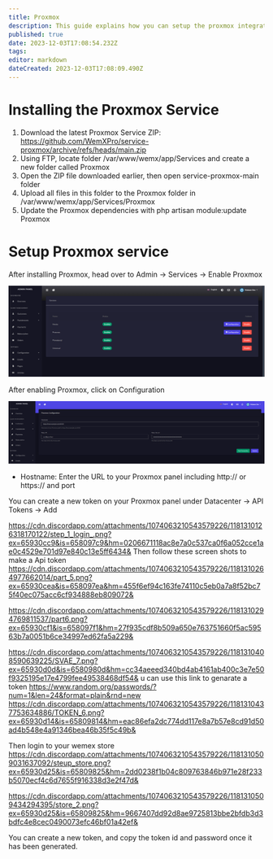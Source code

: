 ```yaml
---
title: Proxmox
description: This guide explains how you can setup the proxmox integration with WemX
published: true
date: 2023-12-03T17:08:54.232Z
tags: 
editor: markdown
dateCreated: 2023-12-03T17:08:09.490Z
---
```


# Installing the Proxmox Service

1. Download the latest Proxmox Service ZIP: https://github.com/WemXPro/service-proxmox/archive/refs/heads/main.zip
2. Using FTP, locate folder /var/www/wemx/app/Services and create a new folder called Proxmox
3. Open the ZIP file downloaded earlier, then open service-proxmox-main folder
4. Upload all files in this folder to the Proxmox folder in /var/www/wemx/app/Services/Proxmox
5. Update the Proxmox dependencies with php artisan module:update Proxmox

# Setup Proxmox service

After installing Proxmox, head over to Admin -> Services -> Enable Proxmox

![hestia-services.png](/assets/hestia-services.png)

After enabling Proxmox, click on Configuration

![proxmox-config.png](/assets/proxmox-config.png)

- Hostname: Enter the URL to your Proxmox panel including http:// or https:// and port

You can create a new token on your Proxmox panel under Datacenter -> API Tokens -> Add

https://cdn.discordapp.com/attachments/1074063210543579226/1181310126318170122/step_1_login_.png?ex=65930cc9&is=658097c9&hm=0206671118ac8e7a0c537ca0f6a052cce1ae0c4529e701d97e840c13e5ff6434&
Then follow these screen shots to make a Api token 
https://cdn.discordapp.com/attachments/1074063210543579226/1181310264977662014/part_5.png?ex=65930cea&is=658097ea&hm=455f6ef94c163fe74110c5eb0a7a8f52bc75f40ec075acc6cf934888eb809072&

https://cdn.discordapp.com/attachments/1074063210543579226/1181310294769811537/part6.png?ex=65930cf1&is=658097f1&hm=27f935cdf8b509a650e763751660f5ac59563b7a0051b6ce34997ed62fa5a229&

https://cdn.discordapp.com/attachments/1074063210543579226/1181310408590639225/SVAE_7.png?ex=65930d0d&is=6580980d&hm=cc34aeeed340bd4ab4161ab400c3e7e50f9325195e17e4799fee49538468df54&
u can use this link to genarate a token https://www.random.org/passwords/?num=1&len=24&format=plain&rnd=new
https://cdn.discordapp.com/attachments/1074063210543579226/1181310437753634886/TOKEN_6.png?ex=65930d14&is=65809814&hm=eac86efa2dc774dd117e8a7b57e8cd91d50ad4b548e4a91346bea46b35f5c49b&

Then login to your wemex store 
https://cdn.discordapp.com/attachments/1074063210543579226/1181310509031637092/steup_store.png?ex=65930d25&is=65809825&hm=2dd0238f1b04c809763846b971e28f233b5070ecf4c6d7655f916338d3e2f47d&

https://cdn.discordapp.com/attachments/1074063210543579226/1181310509434294395/store_2.png?ex=65930d25&is=65809825&hm=9667407dd92d8ae9725813bbe2bfdb3d3bdfc4e8cec0490073efc46bf01a42ef&

You can create a new token, and copy the token id and password once it has been generated.
